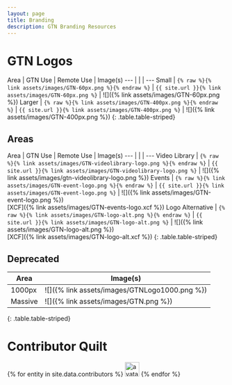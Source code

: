 ```yaml
---
layout: page
title: Branding
description: GTN Branding Resources
---
```




# GTN Logos

Area    | GTN Use                                                        | Remote Use                                              | Image(s)
---     |                                                                |                                                         | ---
Small   | `{% raw %}{% link assets/images/GTN-60px.png %}{% endraw %}`   | `{{ site.url }}{% link assets/images/GTN-60px.png %}`   | ![]({% link assets/images/GTN-60px.png %})
Larger  | `{% raw %}{% link assets/images/GTN-400px.png %}{% endraw %}`  | `{{ site.url }}{% link assets/images/GTN-400px.png %}`  | ![]({% link assets/images/GTN-400px.png %})
{: .table.table-striped}

## Areas

Area              | GTN Use                                                                    | Remote Use                                                          | Image(s)
---               |                                                                            |                                                                     | ---
Video Library     | `{% raw %}{% link assets/images/GTN-videolibrary-logo.png %}{% endraw %}`  | `{{ site.url }}{% link assets/images/GTN-videolibrary-logo.png %}`  | ![]({% link assets/images/gtn-videolibrary-logo.png %})
Events            | `{% raw %}{% link assets/images/GTN-event-logo.png %}{% endraw %}`         | `{{ site.url }}{% link assets/images/GTN-event-logo.png %}`         | ![]({% link assets/images/GTN-event-logo.png %}) <br/>[XCF]({% link assets/images/GTN-events-logo.xcf %})
Logo Alternative  | `{% raw %}{% link assets/images/GTN-logo-alt.png %}{% endraw %}`           | `{{ site.url }}{% link assets/images/GTN-logo-alt.png %}`           | ![]({% link assets/images/GTN-logo-alt.png %}) <br/>[XCF]({% link assets/images/GTN-logo-alt.xcf %})
{: .table.table-striped}


## Deprecated

Area | Image(s)
--- | ---
1000px | ![]({% link assets/images/GTNLogo1000.png %})
Massive | ![]({% link assets/images/GTN.png %})
{: .table.table-striped}

<style>
table img {
    height: 10em !important;
    max-width: unset !important;
}
</style>

# Contributor Quilt

<div>
{% for entity in site.data.contributors %}
<img src="{{ entity[1] | fetch_entity_avatar_url: entity[0], 50 }}" style="width: 33px;margin:0" alt="avatar"/>
{% endfor %}
</div>
